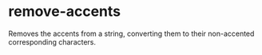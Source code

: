 # remove-accents
Removes the accents from a string, converting them to their non-accented corresponding characters.
